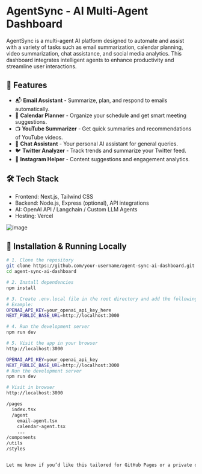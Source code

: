 # AgentSync - AI Multi-Agent Dashboard

AgentSync is a multi-agent AI platform designed to automate and assist with a variety of tasks such as email summarization, calendar planning, video summarization, chat assistance, and social media analytics. This dashboard integrates intelligent agents to enhance productivity and streamline user interactions.

## 🚀 Features

- 📬 **Email Assistant** - Summarize, plan, and respond to emails automatically.
- 📅 **Calendar Planner** - Organize your schedule and get smart meeting suggestions.
- 📺 **YouTube Summarizer** - Get quick summaries and recommendations of YouTube videos.
- 💬 **Chat Assistant** - Your personal AI assistant for general queries.
- 🐦 **Twitter Analyzer** - Track trends and summarize your Twitter feed.
- 📸 **Instagram Helper** - Content suggestions and engagement analytics.

## 🛠 Tech Stack

- Frontend: Next.js, Tailwind CSS
- Backend: Node.js, Express (optional), API integrations
- AI: OpenAI API / Langchain / Custom LLM Agents
- Hosting: Vercel

![image](https://github.com/user-attachments/assets/459bd61d-9e21-48fa-a498-cbc5a134845f)

## 🔧 Installation & Running Locally

```bash
# 1. Clone the repository
git clone https://github.com/your-username/agent-sync-ai-dashboard.git
cd agent-sync-ai-dashboard

# 2. Install dependencies
npm install

# 3. Create .env.local file in the root directory and add the following:
# Example:
OPENAI_API_KEY=your_openai_api_key_here
NEXT_PUBLIC_BASE_URL=http://localhost:3000

# 4. Run the development server
npm run dev

# 5. Visit the app in your browser
http://localhost:3000

OPENAI_API_KEY=your_openai_api_key
NEXT_PUBLIC_BASE_URL=http://localhost:3000
# Run the development server
npm run dev

# Visit in browser
http://localhost:3000

/pages
  index.tsx
  /agent
    email-agent.tsx
    calendar-agent.tsx
    ...
/components
/utils
/styles


Let me know if you’d like this tailored for GitHub Pages or a private deployment.
